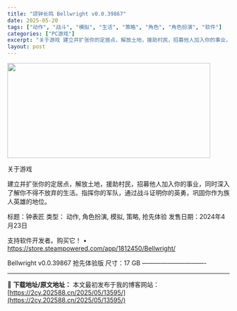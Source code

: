 ```yaml
---
title: "颂钟长鸣 Bellwright v0.0.39867"
date: 2025-05-20
tags: ["动作", "战斗", "模拟", "生活", "策略", "角色", "角色扮演", "软件"]
categories: ["PC游戏"]
excerpt: "关于游戏 建立并扩张你的定居点，解放土地，援助村民，招募他人加入你的事业，同时深入了解你不得不放弃的生活。指挥你的军队，通过战斗证明你的英勇，巩固你作为族人英雄的地位。 标题：钟表匠 类型： 动作, 角色扮演, 模拟, 策略, 抢先体验 发售日期：2024年4月23日 支持软件开发者。购买它！ • &hellip;"
layout: post
---
```


<img src="https://2cy.202588.cn/wp-content/uploads/2025/05/2025052002384196.webp" alt="" width="460" height="215" class="aligncenter size-full wp-image-13575" />

关于游戏

建立并扩张你的定居点，解放土地，援助村民，招募他人加入你的事业，同时深入了解你不得不放弃的生活。指挥你的军队，通过战斗证明你的英勇，巩固你作为族人英雄的地位。

标题：钟表匠
类型： 动作, 角色扮演, 模拟, 策略, 抢先体验
发售日期：2024年4月23日

支持软件开发者。购买它！
• https://store.steampowered.com/app/1812450/Bellwright/

Bellwright v0.0.39867 抢先体验版
尺寸：17 GB
——————————- 

---
📖 **下载地址/原文地址：** 本文最初发布于我的博客网站：[https://2cy.202588.cn/2025/05/13595/](https://2cy.202588.cn/2025/05/13595/)
